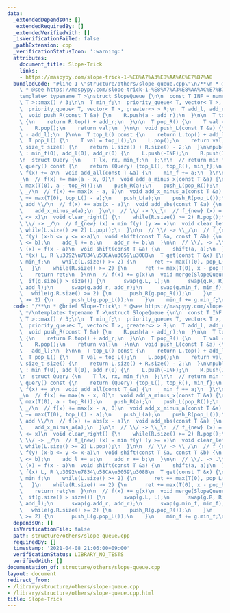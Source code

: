 ```yaml
---
data:
  _extendedDependsOn: []
  _extendedRequiredBy: []
  _extendedVerifiedWith: []
  _isVerificationFailed: false
  _pathExtension: cpp
  _verificationStatusIcon: ':warning:'
  attributes:
    document_title: Slope-Trick
    links:
    - https://maspypy.com/slope-trick-1-%E8%A7%A3%E8%AA%AC%E7%B7%A8
  bundledCode: "#line 1 \"structure/others/slope-queue.cpp\"\n/**\n * @brief Slope-Trick\n\
    \ * @see https://maspypy.com/slope-trick-1-%E8%A7%A3%E8%AA%AC%E7%B7%A8\n */\n\
    template< typename T >\nstruct SlopeQueue {\n\n  const T INF = numeric_limits<\
    \ T >::max() / 3;\n\n  T min_f;\n  priority_queue< T, vector< T >, less<> > L;\n\
    \  priority_queue< T, vector< T >, greater<> > R;\n  T add_l, add_r;\n\nprivate:\n\
    \  void push_R(const T &a) {\n    R.push(a - add_r);\n  }\n\n  T top_R() const\
    \ {\n    return R.top() + add_r;\n  }\n\n  T pop_R() {\n    T val = top_R();\n\
    \    R.pop();\n    return val;\n  }\n\n  void push_L(const T &a) {\n    L.push(a\
    \ - add_l);\n  }\n\n  T top_L() const {\n    return L.top() + add_l;\n  }\n\n\
    \  T pop_L() {\n    T val = top_L();\n    L.pop();\n    return val;\n  }\n\n \
    \ size_t size() {\n    return L.size() + R.size() - 2;\n  }\n\npublic:\n  SlopeQueue()\
    \ : min_f(0), add_l(0), add_r(0) {\n    L.push(-INF);\n    R.push(INF);\n  }\n\
    \n  struct Query {\n    T lx, rx, min_f;\n  };\n\n  // return min f(x)\n  Query\
    \ query() const {\n    return (Query) {top_L(), top_R(), min_f};\n  }\n\n  //\
    \ f(x) += a\n  void add_all(const T &a) {\n    min_f += a;\n  }\n\n  // add \\\
    _\n  // f(x) += max(a - x, 0)\n  void add_a_minus_x(const T &a) {\n    min_f +=\
    \ max(T(0), a - top_R());\n    push_R(a);\n    push_L(pop_R());\n  }\n\n  // add\
    \ _/\n  // f(x) += max(x - a, 0)\n  void add_x_minus_a(const T &a) {\n    min_f\
    \ += max(T(0), top_L() - a);\n    push_L(a);\n    push_R(pop_L());\n  }\n\n  //\
    \ add \\/\n  // f(x) += abs(x - a)\n  void add_abs(const T &a) {\n    add_a_minus_x(a);\n\
    \    add_x_minus_a(a);\n  }\n\n  // \\/ -> \\_\n  // f_{new} (x) = min f(y) (y\
    \ <= x)\n  void clear_right() {\n    while(R.size() >= 2) R.pop();\n  }\n\n  //\
    \ \\/ -> _/\n  // f_{new} (x) = min f(y) (y >= x)\n  void clear_left() {\n   \
    \ while(L.size() >= 2) L.pop();\n  }\n\n  // \\/ -> \\_/\n  // f_{new} (x) = min\
    \ f(y) (x-b <= y <= x-a)\n  void shift(const T &a, const T &b) {\n    assert(a\
    \ <= b);\n    add_l += a;\n    add_r += b;\n  }\n\n  // \\/. -> .\\/\n  // f_{new}\
    \ (x) = f(x - a)\n  void shift(const T &a) {\n    shift(a, a);\n  }\n\n  // return\
    \ f(x) L, R \u3092\u7834\u58CA\u3059\u308B\n  T get(const T &x) {\n    T ret =\
    \ min_f;\n    while(L.size() >= 2) {\n      ret += max(T(0), pop_L() - x);\n \
    \   }\n    while(R.size() >= 2) {\n      ret += max(T(0), x - pop_R());\n    }\n\
    \    return ret;\n  }\n\n  // f(x) += g(x)\n  void merge(SlopeQueue &g) {\n  \
    \  if(g.size() > size()) {\n      swap(g.L, L);\n      swap(g.R, R);\n      swap(g.add_l,\
    \ add_l);\n      swap(g.add_r, add_r);\n      swap(g.min_f, min_f);\n    }\n \
    \   while(g.R.size() >= 2) {\n      push_R(g.pop_R());\n    }\n    while(g.L.size()\
    \ >= 2) {\n      push_L(g.pop_L());\n    }\n    min_f += g.min_f;\n  }\n};\n"
  code: "/**\n * @brief Slope-Trick\n * @see https://maspypy.com/slope-trick-1-%E8%A7%A3%E8%AA%AC%E7%B7%A8\n\
    \ */\ntemplate< typename T >\nstruct SlopeQueue {\n\n  const T INF = numeric_limits<\
    \ T >::max() / 3;\n\n  T min_f;\n  priority_queue< T, vector< T >, less<> > L;\n\
    \  priority_queue< T, vector< T >, greater<> > R;\n  T add_l, add_r;\n\nprivate:\n\
    \  void push_R(const T &a) {\n    R.push(a - add_r);\n  }\n\n  T top_R() const\
    \ {\n    return R.top() + add_r;\n  }\n\n  T pop_R() {\n    T val = top_R();\n\
    \    R.pop();\n    return val;\n  }\n\n  void push_L(const T &a) {\n    L.push(a\
    \ - add_l);\n  }\n\n  T top_L() const {\n    return L.top() + add_l;\n  }\n\n\
    \  T pop_L() {\n    T val = top_L();\n    L.pop();\n    return val;\n  }\n\n \
    \ size_t size() {\n    return L.size() + R.size() - 2;\n  }\n\npublic:\n  SlopeQueue()\
    \ : min_f(0), add_l(0), add_r(0) {\n    L.push(-INF);\n    R.push(INF);\n  }\n\
    \n  struct Query {\n    T lx, rx, min_f;\n  };\n\n  // return min f(x)\n  Query\
    \ query() const {\n    return (Query) {top_L(), top_R(), min_f};\n  }\n\n  //\
    \ f(x) += a\n  void add_all(const T &a) {\n    min_f += a;\n  }\n\n  // add \\\
    _\n  // f(x) += max(a - x, 0)\n  void add_a_minus_x(const T &a) {\n    min_f +=\
    \ max(T(0), a - top_R());\n    push_R(a);\n    push_L(pop_R());\n  }\n\n  // add\
    \ _/\n  // f(x) += max(x - a, 0)\n  void add_x_minus_a(const T &a) {\n    min_f\
    \ += max(T(0), top_L() - a);\n    push_L(a);\n    push_R(pop_L());\n  }\n\n  //\
    \ add \\/\n  // f(x) += abs(x - a)\n  void add_abs(const T &a) {\n    add_a_minus_x(a);\n\
    \    add_x_minus_a(a);\n  }\n\n  // \\/ -> \\_\n  // f_{new} (x) = min f(y) (y\
    \ <= x)\n  void clear_right() {\n    while(R.size() >= 2) R.pop();\n  }\n\n  //\
    \ \\/ -> _/\n  // f_{new} (x) = min f(y) (y >= x)\n  void clear_left() {\n   \
    \ while(L.size() >= 2) L.pop();\n  }\n\n  // \\/ -> \\_/\n  // f_{new} (x) = min\
    \ f(y) (x-b <= y <= x-a)\n  void shift(const T &a, const T &b) {\n    assert(a\
    \ <= b);\n    add_l += a;\n    add_r += b;\n  }\n\n  // \\/. -> .\\/\n  // f_{new}\
    \ (x) = f(x - a)\n  void shift(const T &a) {\n    shift(a, a);\n  }\n\n  // return\
    \ f(x) L, R \u3092\u7834\u58CA\u3059\u308B\n  T get(const T &x) {\n    T ret =\
    \ min_f;\n    while(L.size() >= 2) {\n      ret += max(T(0), pop_L() - x);\n \
    \   }\n    while(R.size() >= 2) {\n      ret += max(T(0), x - pop_R());\n    }\n\
    \    return ret;\n  }\n\n  // f(x) += g(x)\n  void merge(SlopeQueue &g) {\n  \
    \  if(g.size() > size()) {\n      swap(g.L, L);\n      swap(g.R, R);\n      swap(g.add_l,\
    \ add_l);\n      swap(g.add_r, add_r);\n      swap(g.min_f, min_f);\n    }\n \
    \   while(g.R.size() >= 2) {\n      push_R(g.pop_R());\n    }\n    while(g.L.size()\
    \ >= 2) {\n      push_L(g.pop_L());\n    }\n    min_f += g.min_f;\n  }\n};\n"
  dependsOn: []
  isVerificationFile: false
  path: structure/others/slope-queue.cpp
  requiredBy: []
  timestamp: '2021-04-08 21:06:00+09:00'
  verificationStatus: LIBRARY_NO_TESTS
  verifiedWith: []
documentation_of: structure/others/slope-queue.cpp
layout: document
redirect_from:
- /library/structure/others/slope-queue.cpp
- /library/structure/others/slope-queue.cpp.html
title: Slope-Trick
---
```

